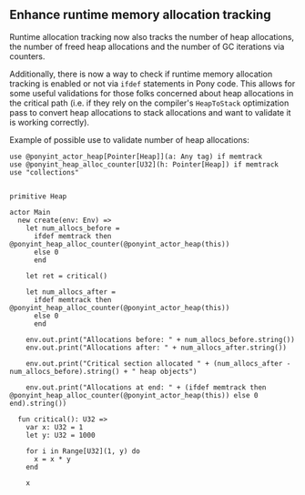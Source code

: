 ## Enhance runtime memory allocation tracking

Runtime allocation tracking now also tracks the number
of heap allocations, the number of freed heap
allocations and the number of GC iterations via counters.

Additionally, there is now a way to check if runtime
memory allocation tracking is enabled or not via
`ifdef` statements in Pony code. This allows for some
useful validations for those folks concerned about
heap allocations in the critical path (i.e. if they
rely on the compiler's `HeapToStack` optimization pass
to convert heap allocations to stack allocations and
want to validate it is working correctly).

Example of possible use to validate number of heap allocations:

```pony
use @ponyint_actor_heap[Pointer[Heap]](a: Any tag) if memtrack
use @ponyint_heap_alloc_counter[U32](h: Pointer[Heap]) if memtrack
use "collections"


primitive Heap

actor Main
  new create(env: Env) =>
    let num_allocs_before =
      ifdef memtrack then @ponyint_heap_alloc_counter(@ponyint_actor_heap(this))
      else 0
      end

    let ret = critical()

    let num_allocs_after =
      ifdef memtrack then @ponyint_heap_alloc_counter(@ponyint_actor_heap(this))
      else 0
      end

    env.out.print("Allocations before: " + num_allocs_before.string())
    env.out.print("Allocations after: " + num_allocs_after.string())

    env.out.print("Critical section allocated " + (num_allocs_after - num_allocs_before).string() + " heap objects")

    env.out.print("Allocations at end: " + (ifdef memtrack then @ponyint_heap_alloc_counter(@ponyint_actor_heap(this)) else 0 end).string())

  fun critical(): U32 =>
    var x: U32 = 1
    let y: U32 = 1000

    for i in Range[U32](1, y) do
      x = x * y
    end

    x
```
